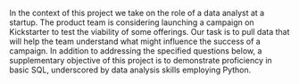 In the context of this project we take on the role of a data analyst at a startup. The product team is considering launching a campaign on Kickstarter to test the viability of some offerings. Our task is to pull data that will help the team understand what might influence the success of a campaign. In addition to addressing the specified questions below, a supplementary objective of this project is to demonstrate proficiency in basic SQL, underscored by data analysis skills employing Python.
